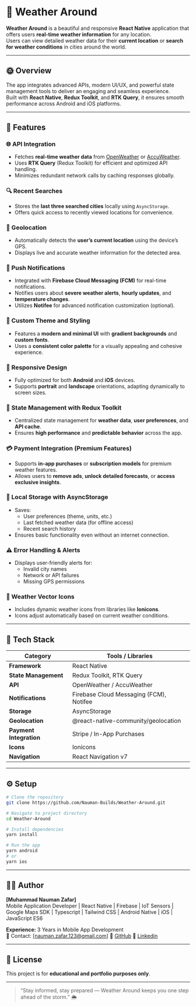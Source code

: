 # 🌼 Weather Around

**Weather Around** is a beautiful and responsive **React Native** application that offers users **real-time weather information** for any location.  
Users can view detailed weather data for their **current location** or **search for weather conditions** in cities around the world.  

---

## 🌞 Overview

The app integrates advanced APIs, modern UI/UX, and powerful state management tools to deliver an engaging and seamless experience.  
Built with **React Native**, **Redux Toolkit**, and **RTK Query**, it ensures smooth performance across Android and iOS platforms.

---

## 🚀 Features

### 🌐 API Integration
- Fetches **real-time weather data** from [OpenWeather](https://openweathermap.org/api) or [AccuWeather](https://developer.accuweather.com/).
- Uses **RTK Query** (Redux Toolkit) for efficient and optimized API handling.
- Minimizes redundant network calls by caching responses globally.

### 🔍 Recent Searches
- Stores the **last three searched cities** locally using `AsyncStorage`.
- Offers quick access to recently viewed locations for convenience.

### 📍 Geolocation
- Automatically detects the **user’s current location** using the device’s GPS.
- Displays live and accurate weather information for the detected area.

### 🔔 Push Notifications
- Integrated with **Firebase Cloud Messaging (FCM)** for real-time notifications.
- Notifies users about **severe weather alerts**, **hourly updates**, and **temperature changes**.
- Utilizes **Notifee** for advanced notification customization (optional).

### 🎨 Custom Theme and Styling
- Features a **modern and minimal UI** with **gradient backgrounds** and **custom fonts**.
- Uses a **consistent color palette** for a visually appealing and cohesive experience.

### 📱 Responsive Design
- Fully optimized for both **Android** and **iOS** devices.
- Supports **portrait** and **landscape** orientations, adapting dynamically to screen sizes.

### 🧭 State Management with Redux Toolkit
- Centralized state management for **weather data**, **user preferences**, and **API cache**.
- Ensures **high performance** and **predictable behavior** across the app.

### 💳 Payment Integration (Premium Features)
- Supports **in-app purchases** or **subscription models** for premium weather features.
- Allows users to **remove ads**, **unlock detailed forecasts**, or **access exclusive insights**.

### 💾 Local Storage with AsyncStorage
- Saves:
  - User preferences (theme, units, etc.)
  - Last fetched weather data (for offline access)
  - Recent search history
- Ensures basic functionality even without an internet connection.

### ⚠️ Error Handling & Alerts
- Displays user-friendly alerts for:
  - Invalid city names
  - Network or API failures
  - Missing GPS permissions

### 🌈 Weather Vector Icons
- Includes dynamic weather icons from libraries like **Ionicons**.
- Icons adjust automatically based on current weather conditions.

---

## 🧰 Tech Stack

| Category | Tools / Libraries |
|-----------|------------------|
| **Framework** | React Native |
| **State Management** | Redux Toolkit, RTK Query |
| **API** | OpenWeather / AccuWeather |
| **Notifications** | Firebase Cloud Messaging (FCM), Notifee |
| **Storage** | AsyncStorage |
| **Geolocation** | @react-native-community/geolocation  |
| **Payment Integration** | Stripe / In-App Purchases |
| **Icons** | Ionicons |
| **Navigation** | React Navigation v7 |

---

## ⚙️ Setup

```bash
# Clone the repository
git clone https://github.com/Nauman-Builds/Weather-Around.git

# Navigate to project directory
cd Weather-Around

# Install dependencies
yarn install

# Run the app
yarn android
# or
yarn ios
```

---

## 🧑‍💻 Author

**[Muhammad Nauman Zafar]**  
Mobile Application Developer | React Native | Firebase | IoT Sensors | Google Maps SDK | Typescript | Tailwind CSS | Android Native | iOS | JavaScript ES6 

**Experience:** 3 Years in Mobile App Development  
📧 Contact: [nauman.zafar.123@gmail.com] 
🔗 [GitHub](https://github.com/Nauman-Builds)
🔗 [Linkedin](https://linkedin.com/in/nauman-tech/)

---

## 📝 License
  
This project is for **educational and portfolio purposes only**.

---

> “Stay informed, stay prepared — Weather Around keeps you one step ahead of the storm.” 🌦️
